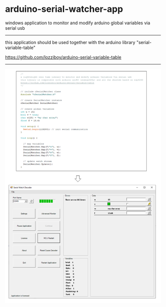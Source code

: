 # arduino-serial-watcher-app
windows application to monitor and modify arduino global variables via serial usb
___
this application should be used together with the arduino library "serial-variable-table"

https://github.com/lozziboy/arduino-serial-variable-table  

___
![Example](https://github.com/lozziboy/arduino-serial-watcher-app/blob/main/Example1.PNG)  



